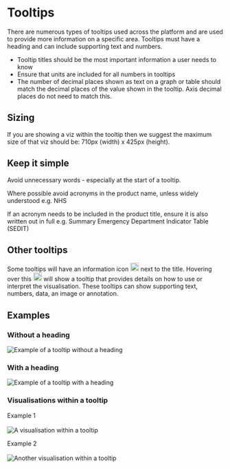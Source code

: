 # Tooltips
There are numerous types of tooltips used across the platform and are used to provide more information on a specific area. Tooltips must have a heading and can include supporting text and numbers.

* Tooltip titles should be the most important information a user needs to know
* Ensure that units are included for all numbers in tooltips
* The number of decimal places shown as text on a graph or table should match the decimal places of the value shown in the tooltip. Axis decimal places do not need to match this.

## Sizing
If you are showing a viz within the tooltip then we suggest the maximum size of that viz should be: 710px (width) x 425px (height).

## Keep it simple
Avoid unnecessary words - especially at the start of a tooltip.

Where possible avoid acronyms in the product name, unless widely understood e.g. NHS

If an acronym needs to be included in the product title, ensure it is also written out in full e.g. Summary Emergency Department Indicator Table (SEDIT)

## Other tooltips
<p>Some tooltips will have an information icon <span><img src="../../images/information_icon_blue.png" alt="information icon" height="20" width="20"></span> next to the title. Hovering over this <span><img src="../../images/information_icon_blue.png" alt="information icon" height="20" width="20"></span> will show a tooltip that provides details on how to use or interpret the visualisation. These tooltips can show supporting text, numbers, data, an image or annotation.</p>

## Examples
### Without a heading
![Example of a tooltip without a heading](images/regular-tooltip.png "Example of a tooltip without a heading")

### With a heading
![Example of a tooltip with a heading](images/tooltip-example.png "Example of a tooltip with a heading")

### Visualisations within a tooltip
Example 1<br><br>
![A visualisation within a tooltip](images/viz-within-tooltip.png "A visualisation within a tooltip")

Example 2<br><br>
![Another visualisation within a tooltip](images/viz-within-tooltip-2.png "Another visualisation within a tooltip")
